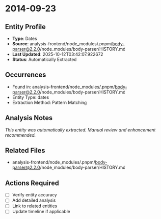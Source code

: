 # 2014-09-23

## Entity Profile
- **Type**: Dates
- **Source**: analysis-frontend/node_modules/.pnpm/body-parser@2.2.0/node_modules/body-parser/HISTORY.md
- **Last Updated**: 2025-10-12T03:42:07.922672
- **Status**: Automatically Extracted

## Occurrences
- Found in: analysis-frontend/node_modules/.pnpm/body-parser@2.2.0/node_modules/body-parser/HISTORY.md
- Entity Type: dates
- Extraction Method: Pattern Matching

## Analysis Notes
*This entity was automatically extracted. Manual review and enhancement recommended.*

## Related Files
- analysis-frontend/node_modules/.pnpm/body-parser@2.2.0/node_modules/body-parser/HISTORY.md

## Actions Required
- [ ] Verify entity accuracy
- [ ] Add detailed analysis
- [ ] Link to related entities
- [ ] Update timeline if applicable
